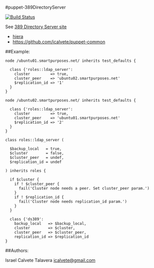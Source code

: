 #puppet-389DirectoryServer



[![Build Status](https://secure.travis-ci.org/icalvete/puppet-389DirectoryServer.png)](http://travis-ci.org/icalvete/puppet-389DirectoryServer)

See [389 Directory Server site](http://directory.fedoraproject.org/wiki/Main_Page)

* [hiera](http://docs.puppetlabs.com/hiera/1/index.html)
* https://github.com/icalvete/puppet-common 

##Example:


```
node /ubuntu01.smartpurposes.net/ inherits test_defaults {

  class {'roles::ldap_server':
    cluster         => true,
    cluster_peer    => 'ubuntu02.smartpurposes.net'
    $replication_id => '1'
  }
}

node /ubuntu02.smartpurposes.net/ inherits test_defaults {
  
  class {'roles::ldap_server':
    cluster         => true,
    cluster_peer    => 'ubuntu01.smartpurposes.net'
    $replication_id => '2'
  }
}

class roles::ldap_server (

  $backup_local   = true,
  $cluster        = false,
  $cluster_peer   = undef,
  $replication_id = undef

) inherits roles {

  if $cluster {
    if ! $cluster_peer {
      fail('Cluster node needs a peer. Set cluster_peer param.')
    }
    if ! $replication_id {
      fail('Cluster node needs replication_id param.')
    }
  }

  class {'ds389':
    backup_local   => $backup_local,
    cluster        => $cluster,
    cluster_peer   => $cluster_peer,
    replication_id => $replication_id
}

```

##Authors:

Israel Calvete Talavera <icalvete@gmail.com>

